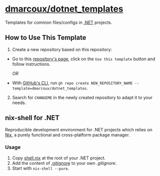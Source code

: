 # <a href="https://github.com/dmarcoux/dotnet_templates">dmarcoux/dotnet_templates</a>

Templates for common files/configs in [.NET](https://dotnet.microsoft.com/)
projects.

## How to Use This Template

1. Create a new repository based on this repository:

- Go to this [repository's page](https://github.com/dmarcoux/dotnet_templates),
  click on the `Use this template` button and follow instructions.

  *OR*

- With [GitHub's CLI](https://github.com/cli/cli), run `gh repo create
  NEW_REPOSITORY_NAME --template=dmarcoux/dotnet_templates`.

2. Search for `CHANGEME` in the newly created repository to adapt it to your
   needs.

## nix-shell for .NET

Reproducible development environment for .NET projects which relies on
[Nix](https://github.com/NixOS/nix), a purely functional and cross-platform
package manager.

### Usage

1. Copy [shell.nix](./shell.nix) at the root of your .NET project.
2. Add the content of [.gitignore](./.gitignore) to your own _.gitignore_.
3. Start with `nix-shell --pure`.
